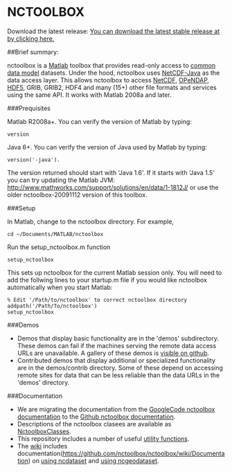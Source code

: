 NCTOOLBOX
=========

Download the latest release:
[You can download the latest stable release at by clicking here.](https://github.com/nctoolbox/nctoolbox/tags)


##Brief summary:

nctoolbox is a [Matlab](http://www.mathworks.com/) toolbox that provides read-only access to [common data model](http://www.unidata.ucar.edu/software/netcdf-java/CDM/index.html) datasets. Under the hood, nctoolbox uses [NetCDF-Java](http://www.unidata.ucar.edu/software/netcdf-java/) as the data access layer. This allows nctoolbox to access [NetCDF](http://www.unidata.ucar.edu/software/netcdf/), [OPeNDAP](http://opendap.org/), [HDF5](http://www.hdfgroup.org/HDF5/), GRIB, GRIB2, HDF4 and many (15+) other file formats and services using the same API. It works with Matlab 2008a and later.

###Prequisites

Matlab R2008a+.  You can verify the version of Matlab by typing:
    
    
    version


Java 6+.  You can verify the version of Java used by Matlab by typing: 
    

    version('-java'). 


The version returned should start with 'Java 1.6'. If it starts with 'Java 1.5' you can try updating the Matlab JVM: http://www.mathworks.com/support/solutions/en/data/1-1812J/ or use the older nctoolbox-20091112 version of this toolbox.

###Setup

In Matlab, change to the nctoolbox directory. For example,
 

    cd ~/Documents/MATLAB/nctoolbox


Run the setup_nctoolbox.m function
 

    setup_nctoolbox


This sets up nctoolbox for the current Matlab session only. You will need to add the follwing lines to your startup.m file if you would like nctoolbox automatically when you start Matlab:


    % Edit '/Path/to/nctoolbox' to correct nctoolbox directory
    addpath('/Path/To/nctoolbox')
    setup_nctoolbox
      
###Demos

  * Demos that display basic functionality are in the 'demos' subdirectory.  These demos
     can fail if the machines serving the remote data access URLs are unavailable. A gallery
     of these demos is [visible on github](http://nctoolbox.github.io/nctoolbox/demos.html).
  * Contributed demos that display additional or specialized functionality are in 
     the demos/contrib directory.  Some of these depend on accessing remote sites for
     data that can be less reliable than the data URLs in the 'demos' directory.

###Documentation

  * We are migrating the documentation from the [GoogleCode nctoolbox documentation](http://code.google.com/p/nctoolbox/wiki/Documentation) to the [Github nctoolbox documentation](https://github.com/nctoolbox/nctoolbox/wiki/Documentation).
  * Descriptions of the nctoolbox clasees are available as [NctoolboxClasses](https://github.com/nctoolbox/nctoolbox/wiki/NctoolboxClasses).
  * This repository includes a number of useful [utility functions](https://github.com/nctoolbox/nctoolbox/wiki/NctoolboxUtilityFunctions).
  * The [wiki](https://github.com/nctoolbox/nctoolbox/wiki) includes documentation(https://github.com/nctoolbox/nctoolbox/wiki/Documentation) on [using ncdataset](https://github.com/nctoolbox/nctoolbox/wiki/UsingNcdataset) and [using ncgeodataset](https://github.com/nctoolbox/nctoolbox/wiki/UsingNcgeodataset).


